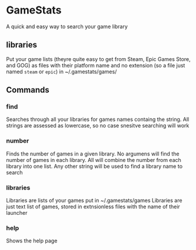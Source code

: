 # GameStats
A quick and easy way to search your game library

## libraries
Put your game lists (theyre quite easy to get from Steam, Epic Games Store, and GOG) as files with their platform name and no extension (so a file just named `steam` or `epic`) in ~/.gamestats/games/

## Commands

### find
Searches through all your libraries for games names containg the string. All strings are assessed as lowercase, so no case snesitve searching will work

### number
Finds the number of games in a given library. No argumens will find the number of games in each library. All will combine the number from each library into one list. Any other string will be used to find a library name to search

### libraries
Libraries are lists of your games put in ~/.gamestats/games
Libraries are just text list of games, stored in extnsionless files with the name of their launcher

### help
Shows the help page
